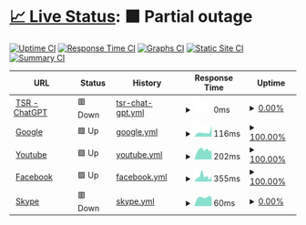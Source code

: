 # [📈 Live Status](https://trannhatkhoacm1612.github.io/khoa): <!--live status--> **🟧 Partial outage**

[![Uptime CI](https://github.com/trannhatkhoacm1612/khoa/workflows/Uptime%20CI/badge.svg)](https://github.com/trannhatkhoacm1612/khoa/actions?query=workflow%3A%22Uptime+CI%22)
[![Response Time CI](https://github.com/trannhatkhoacm1612/khoa/workflows/Response%20Time%20CI/badge.svg)](https://github.com/trannhatkhoacm1612/khoa/actions?query=workflow%3A%22Response+Time+CI%22)
[![Graphs CI](https://github.com/trannhatkhoacm1612/khoa/workflows/Graphs%20CI/badge.svg)](https://github.com/trannhatkhoacm1612/khoa/actions?query=workflow%3A%22Graphs+CI%22)
[![Static Site CI](https://github.com/trannhatkhoacm1612/khoa/workflows/Static%20Site%20CI/badge.svg)](https://github.com/trannhatkhoacm1612/khoa/actions?query=workflow%3A%22Static+Site+CI%22)
[![Summary CI](https://github.com/trannhatkhoacm1612/khoa/workflows/Summary%20CI/badge.svg)](https://github.com/trannhatkhoacm1612/khoa/actions?query=workflow%3A%22Summary+CI%22)

<!--start: status pages-->
<!-- This summary is generated by Upptime (https://github.com/upptime/upptime) -->
<!-- Do not edit this manually, your changes will be overwritten -->
<!-- prettier-ignore -->
| URL | Status | History | Response Time | Uptime |
| --- | ------ | ------- | ------------- | ------ |
| <img alt="" src="https://icons.duckduckgo.com/ip3/35.198.212.162.ico" height="13"> [TSR - ChatGPT](http://35.198.212.162) | 🟥 Down | [tsr-chat-gpt.yml](https://github.com/trannhatkhoacm1612/khoa/commits/HEAD/history/tsr-chat-gpt.yml) | <details><summary><img alt="Response time graph" src="./graphs/tsr-chat-gpt/response-time-week.png" height="20"> 0ms</summary><br><a href="https://trannhatkhoacm1612.github.io/khoa/history/tsr-chat-gpt"><img alt="Response time 0" src="https://img.shields.io/endpoint?url=https%3A%2F%2Fraw.githubusercontent.com%2Ftrannhatkhoacm1612%2Fkhoa%2FHEAD%2Fapi%2Ftsr-chat-gpt%2Fresponse-time.json"></a><br><a href="https://trannhatkhoacm1612.github.io/khoa/history/tsr-chat-gpt"><img alt="24-hour response time 0" src="https://img.shields.io/endpoint?url=https%3A%2F%2Fraw.githubusercontent.com%2Ftrannhatkhoacm1612%2Fkhoa%2FHEAD%2Fapi%2Ftsr-chat-gpt%2Fresponse-time-day.json"></a><br><a href="https://trannhatkhoacm1612.github.io/khoa/history/tsr-chat-gpt"><img alt="7-day response time 0" src="https://img.shields.io/endpoint?url=https%3A%2F%2Fraw.githubusercontent.com%2Ftrannhatkhoacm1612%2Fkhoa%2FHEAD%2Fapi%2Ftsr-chat-gpt%2Fresponse-time-week.json"></a><br><a href="https://trannhatkhoacm1612.github.io/khoa/history/tsr-chat-gpt"><img alt="30-day response time 0" src="https://img.shields.io/endpoint?url=https%3A%2F%2Fraw.githubusercontent.com%2Ftrannhatkhoacm1612%2Fkhoa%2FHEAD%2Fapi%2Ftsr-chat-gpt%2Fresponse-time-month.json"></a><br><a href="https://trannhatkhoacm1612.github.io/khoa/history/tsr-chat-gpt"><img alt="1-year response time 0" src="https://img.shields.io/endpoint?url=https%3A%2F%2Fraw.githubusercontent.com%2Ftrannhatkhoacm1612%2Fkhoa%2FHEAD%2Fapi%2Ftsr-chat-gpt%2Fresponse-time-year.json"></a></details> | <details><summary><a href="https://trannhatkhoacm1612.github.io/khoa/history/tsr-chat-gpt">0.00%</a></summary><a href="https://trannhatkhoacm1612.github.io/khoa/history/tsr-chat-gpt"><img alt="All-time uptime 0.00%" src="https://img.shields.io/endpoint?url=https%3A%2F%2Fraw.githubusercontent.com%2Ftrannhatkhoacm1612%2Fkhoa%2FHEAD%2Fapi%2Ftsr-chat-gpt%2Fuptime.json"></a><br><a href="https://trannhatkhoacm1612.github.io/khoa/history/tsr-chat-gpt"><img alt="24-hour uptime 0.00%" src="https://img.shields.io/endpoint?url=https%3A%2F%2Fraw.githubusercontent.com%2Ftrannhatkhoacm1612%2Fkhoa%2FHEAD%2Fapi%2Ftsr-chat-gpt%2Fuptime-day.json"></a><br><a href="https://trannhatkhoacm1612.github.io/khoa/history/tsr-chat-gpt"><img alt="7-day uptime 0.00%" src="https://img.shields.io/endpoint?url=https%3A%2F%2Fraw.githubusercontent.com%2Ftrannhatkhoacm1612%2Fkhoa%2FHEAD%2Fapi%2Ftsr-chat-gpt%2Fuptime-week.json"></a><br><a href="https://trannhatkhoacm1612.github.io/khoa/history/tsr-chat-gpt"><img alt="30-day uptime 0.00%" src="https://img.shields.io/endpoint?url=https%3A%2F%2Fraw.githubusercontent.com%2Ftrannhatkhoacm1612%2Fkhoa%2FHEAD%2Fapi%2Ftsr-chat-gpt%2Fuptime-month.json"></a><br><a href="https://trannhatkhoacm1612.github.io/khoa/history/tsr-chat-gpt"><img alt="1-year uptime 0.00%" src="https://img.shields.io/endpoint?url=https%3A%2F%2Fraw.githubusercontent.com%2Ftrannhatkhoacm1612%2Fkhoa%2FHEAD%2Fapi%2Ftsr-chat-gpt%2Fuptime-year.json"></a></details>
| <img alt="" src="https://icons.duckduckgo.com/ip3/www.google.com.ico" height="13"> [Google](https://www.google.com) | 🟩 Up | [google.yml](https://github.com/trannhatkhoacm1612/khoa/commits/HEAD/history/google.yml) | <details><summary><img alt="Response time graph" src="./graphs/google/response-time-week.png" height="20"> 116ms</summary><br><a href="https://trannhatkhoacm1612.github.io/khoa/history/google"><img alt="Response time 108" src="https://img.shields.io/endpoint?url=https%3A%2F%2Fraw.githubusercontent.com%2Ftrannhatkhoacm1612%2Fkhoa%2FHEAD%2Fapi%2Fgoogle%2Fresponse-time.json"></a><br><a href="https://trannhatkhoacm1612.github.io/khoa/history/google"><img alt="24-hour response time 285" src="https://img.shields.io/endpoint?url=https%3A%2F%2Fraw.githubusercontent.com%2Ftrannhatkhoacm1612%2Fkhoa%2FHEAD%2Fapi%2Fgoogle%2Fresponse-time-day.json"></a><br><a href="https://trannhatkhoacm1612.github.io/khoa/history/google"><img alt="7-day response time 116" src="https://img.shields.io/endpoint?url=https%3A%2F%2Fraw.githubusercontent.com%2Ftrannhatkhoacm1612%2Fkhoa%2FHEAD%2Fapi%2Fgoogle%2Fresponse-time-week.json"></a><br><a href="https://trannhatkhoacm1612.github.io/khoa/history/google"><img alt="30-day response time 111" src="https://img.shields.io/endpoint?url=https%3A%2F%2Fraw.githubusercontent.com%2Ftrannhatkhoacm1612%2Fkhoa%2FHEAD%2Fapi%2Fgoogle%2Fresponse-time-month.json"></a><br><a href="https://trannhatkhoacm1612.github.io/khoa/history/google"><img alt="1-year response time 108" src="https://img.shields.io/endpoint?url=https%3A%2F%2Fraw.githubusercontent.com%2Ftrannhatkhoacm1612%2Fkhoa%2FHEAD%2Fapi%2Fgoogle%2Fresponse-time-year.json"></a></details> | <details><summary><a href="https://trannhatkhoacm1612.github.io/khoa/history/google">100.00%</a></summary><a href="https://trannhatkhoacm1612.github.io/khoa/history/google"><img alt="All-time uptime 100.00%" src="https://img.shields.io/endpoint?url=https%3A%2F%2Fraw.githubusercontent.com%2Ftrannhatkhoacm1612%2Fkhoa%2FHEAD%2Fapi%2Fgoogle%2Fuptime.json"></a><br><a href="https://trannhatkhoacm1612.github.io/khoa/history/google"><img alt="24-hour uptime 100.00%" src="https://img.shields.io/endpoint?url=https%3A%2F%2Fraw.githubusercontent.com%2Ftrannhatkhoacm1612%2Fkhoa%2FHEAD%2Fapi%2Fgoogle%2Fuptime-day.json"></a><br><a href="https://trannhatkhoacm1612.github.io/khoa/history/google"><img alt="7-day uptime 100.00%" src="https://img.shields.io/endpoint?url=https%3A%2F%2Fraw.githubusercontent.com%2Ftrannhatkhoacm1612%2Fkhoa%2FHEAD%2Fapi%2Fgoogle%2Fuptime-week.json"></a><br><a href="https://trannhatkhoacm1612.github.io/khoa/history/google"><img alt="30-day uptime 100.00%" src="https://img.shields.io/endpoint?url=https%3A%2F%2Fraw.githubusercontent.com%2Ftrannhatkhoacm1612%2Fkhoa%2FHEAD%2Fapi%2Fgoogle%2Fuptime-month.json"></a><br><a href="https://trannhatkhoacm1612.github.io/khoa/history/google"><img alt="1-year uptime 99.99%" src="https://img.shields.io/endpoint?url=https%3A%2F%2Fraw.githubusercontent.com%2Ftrannhatkhoacm1612%2Fkhoa%2FHEAD%2Fapi%2Fgoogle%2Fuptime-year.json"></a></details>
| <img alt="" src="https://icons.duckduckgo.com/ip3/www.youtube.com.ico" height="13"> [Youtube](https://www.youtube.com) | 🟩 Up | [youtube.yml](https://github.com/trannhatkhoacm1612/khoa/commits/HEAD/history/youtube.yml) | <details><summary><img alt="Response time graph" src="./graphs/youtube/response-time-week.png" height="20"> 202ms</summary><br><a href="https://trannhatkhoacm1612.github.io/khoa/history/youtube"><img alt="Response time 283" src="https://img.shields.io/endpoint?url=https%3A%2F%2Fraw.githubusercontent.com%2Ftrannhatkhoacm1612%2Fkhoa%2FHEAD%2Fapi%2Fyoutube%2Fresponse-time.json"></a><br><a href="https://trannhatkhoacm1612.github.io/khoa/history/youtube"><img alt="24-hour response time 187" src="https://img.shields.io/endpoint?url=https%3A%2F%2Fraw.githubusercontent.com%2Ftrannhatkhoacm1612%2Fkhoa%2FHEAD%2Fapi%2Fyoutube%2Fresponse-time-day.json"></a><br><a href="https://trannhatkhoacm1612.github.io/khoa/history/youtube"><img alt="7-day response time 202" src="https://img.shields.io/endpoint?url=https%3A%2F%2Fraw.githubusercontent.com%2Ftrannhatkhoacm1612%2Fkhoa%2FHEAD%2Fapi%2Fyoutube%2Fresponse-time-week.json"></a><br><a href="https://trannhatkhoacm1612.github.io/khoa/history/youtube"><img alt="30-day response time 212" src="https://img.shields.io/endpoint?url=https%3A%2F%2Fraw.githubusercontent.com%2Ftrannhatkhoacm1612%2Fkhoa%2FHEAD%2Fapi%2Fyoutube%2Fresponse-time-month.json"></a><br><a href="https://trannhatkhoacm1612.github.io/khoa/history/youtube"><img alt="1-year response time 238" src="https://img.shields.io/endpoint?url=https%3A%2F%2Fraw.githubusercontent.com%2Ftrannhatkhoacm1612%2Fkhoa%2FHEAD%2Fapi%2Fyoutube%2Fresponse-time-year.json"></a></details> | <details><summary><a href="https://trannhatkhoacm1612.github.io/khoa/history/youtube">100.00%</a></summary><a href="https://trannhatkhoacm1612.github.io/khoa/history/youtube"><img alt="All-time uptime 100.00%" src="https://img.shields.io/endpoint?url=https%3A%2F%2Fraw.githubusercontent.com%2Ftrannhatkhoacm1612%2Fkhoa%2FHEAD%2Fapi%2Fyoutube%2Fuptime.json"></a><br><a href="https://trannhatkhoacm1612.github.io/khoa/history/youtube"><img alt="24-hour uptime 100.00%" src="https://img.shields.io/endpoint?url=https%3A%2F%2Fraw.githubusercontent.com%2Ftrannhatkhoacm1612%2Fkhoa%2FHEAD%2Fapi%2Fyoutube%2Fuptime-day.json"></a><br><a href="https://trannhatkhoacm1612.github.io/khoa/history/youtube"><img alt="7-day uptime 100.00%" src="https://img.shields.io/endpoint?url=https%3A%2F%2Fraw.githubusercontent.com%2Ftrannhatkhoacm1612%2Fkhoa%2FHEAD%2Fapi%2Fyoutube%2Fuptime-week.json"></a><br><a href="https://trannhatkhoacm1612.github.io/khoa/history/youtube"><img alt="30-day uptime 100.00%" src="https://img.shields.io/endpoint?url=https%3A%2F%2Fraw.githubusercontent.com%2Ftrannhatkhoacm1612%2Fkhoa%2FHEAD%2Fapi%2Fyoutube%2Fuptime-month.json"></a><br><a href="https://trannhatkhoacm1612.github.io/khoa/history/youtube"><img alt="1-year uptime 100.00%" src="https://img.shields.io/endpoint?url=https%3A%2F%2Fraw.githubusercontent.com%2Ftrannhatkhoacm1612%2Fkhoa%2FHEAD%2Fapi%2Fyoutube%2Fuptime-year.json"></a></details>
| <img alt="" src="https://icons.duckduckgo.com/ip3/www.facebook.com.ico" height="13"> [Facebook](https://www.facebook.com) | 🟩 Up | [facebook.yml](https://github.com/trannhatkhoacm1612/khoa/commits/HEAD/history/facebook.yml) | <details><summary><img alt="Response time graph" src="./graphs/facebook/response-time-week.png" height="20"> 355ms</summary><br><a href="https://trannhatkhoacm1612.github.io/khoa/history/facebook"><img alt="Response time 429" src="https://img.shields.io/endpoint?url=https%3A%2F%2Fraw.githubusercontent.com%2Ftrannhatkhoacm1612%2Fkhoa%2FHEAD%2Fapi%2Ffacebook%2Fresponse-time.json"></a><br><a href="https://trannhatkhoacm1612.github.io/khoa/history/facebook"><img alt="24-hour response time 337" src="https://img.shields.io/endpoint?url=https%3A%2F%2Fraw.githubusercontent.com%2Ftrannhatkhoacm1612%2Fkhoa%2FHEAD%2Fapi%2Ffacebook%2Fresponse-time-day.json"></a><br><a href="https://trannhatkhoacm1612.github.io/khoa/history/facebook"><img alt="7-day response time 355" src="https://img.shields.io/endpoint?url=https%3A%2F%2Fraw.githubusercontent.com%2Ftrannhatkhoacm1612%2Fkhoa%2FHEAD%2Fapi%2Ffacebook%2Fresponse-time-week.json"></a><br><a href="https://trannhatkhoacm1612.github.io/khoa/history/facebook"><img alt="30-day response time 375" src="https://img.shields.io/endpoint?url=https%3A%2F%2Fraw.githubusercontent.com%2Ftrannhatkhoacm1612%2Fkhoa%2FHEAD%2Fapi%2Ffacebook%2Fresponse-time-month.json"></a><br><a href="https://trannhatkhoacm1612.github.io/khoa/history/facebook"><img alt="1-year response time 427" src="https://img.shields.io/endpoint?url=https%3A%2F%2Fraw.githubusercontent.com%2Ftrannhatkhoacm1612%2Fkhoa%2FHEAD%2Fapi%2Ffacebook%2Fresponse-time-year.json"></a></details> | <details><summary><a href="https://trannhatkhoacm1612.github.io/khoa/history/facebook">100.00%</a></summary><a href="https://trannhatkhoacm1612.github.io/khoa/history/facebook"><img alt="All-time uptime 100.00%" src="https://img.shields.io/endpoint?url=https%3A%2F%2Fraw.githubusercontent.com%2Ftrannhatkhoacm1612%2Fkhoa%2FHEAD%2Fapi%2Ffacebook%2Fuptime.json"></a><br><a href="https://trannhatkhoacm1612.github.io/khoa/history/facebook"><img alt="24-hour uptime 100.00%" src="https://img.shields.io/endpoint?url=https%3A%2F%2Fraw.githubusercontent.com%2Ftrannhatkhoacm1612%2Fkhoa%2FHEAD%2Fapi%2Ffacebook%2Fuptime-day.json"></a><br><a href="https://trannhatkhoacm1612.github.io/khoa/history/facebook"><img alt="7-day uptime 100.00%" src="https://img.shields.io/endpoint?url=https%3A%2F%2Fraw.githubusercontent.com%2Ftrannhatkhoacm1612%2Fkhoa%2FHEAD%2Fapi%2Ffacebook%2Fuptime-week.json"></a><br><a href="https://trannhatkhoacm1612.github.io/khoa/history/facebook"><img alt="30-day uptime 100.00%" src="https://img.shields.io/endpoint?url=https%3A%2F%2Fraw.githubusercontent.com%2Ftrannhatkhoacm1612%2Fkhoa%2FHEAD%2Fapi%2Ffacebook%2Fuptime-month.json"></a><br><a href="https://trannhatkhoacm1612.github.io/khoa/history/facebook"><img alt="1-year uptime 100.00%" src="https://img.shields.io/endpoint?url=https%3A%2F%2Fraw.githubusercontent.com%2Ftrannhatkhoacm1612%2Fkhoa%2FHEAD%2Fapi%2Ffacebook%2Fuptime-year.json"></a></details>
| <img alt="" src="https://icons.duckduckgo.com/ip3/www.skype.com.ico" height="13"> [Skype](https://www.skype.com/en) | 🟥 Down | [skype.yml](https://github.com/trannhatkhoacm1612/khoa/commits/HEAD/history/skype.yml) | <details><summary><img alt="Response time graph" src="./graphs/skype/response-time-week.png" height="20"> 60ms</summary><br><a href="https://trannhatkhoacm1612.github.io/khoa/history/skype"><img alt="Response time 89" src="https://img.shields.io/endpoint?url=https%3A%2F%2Fraw.githubusercontent.com%2Ftrannhatkhoacm1612%2Fkhoa%2FHEAD%2Fapi%2Fskype%2Fresponse-time.json"></a><br><a href="https://trannhatkhoacm1612.github.io/khoa/history/skype"><img alt="24-hour response time 57" src="https://img.shields.io/endpoint?url=https%3A%2F%2Fraw.githubusercontent.com%2Ftrannhatkhoacm1612%2Fkhoa%2FHEAD%2Fapi%2Fskype%2Fresponse-time-day.json"></a><br><a href="https://trannhatkhoacm1612.github.io/khoa/history/skype"><img alt="7-day response time 60" src="https://img.shields.io/endpoint?url=https%3A%2F%2Fraw.githubusercontent.com%2Ftrannhatkhoacm1612%2Fkhoa%2FHEAD%2Fapi%2Fskype%2Fresponse-time-week.json"></a><br><a href="https://trannhatkhoacm1612.github.io/khoa/history/skype"><img alt="30-day response time 59" src="https://img.shields.io/endpoint?url=https%3A%2F%2Fraw.githubusercontent.com%2Ftrannhatkhoacm1612%2Fkhoa%2FHEAD%2Fapi%2Fskype%2Fresponse-time-month.json"></a><br><a href="https://trannhatkhoacm1612.github.io/khoa/history/skype"><img alt="1-year response time 89" src="https://img.shields.io/endpoint?url=https%3A%2F%2Fraw.githubusercontent.com%2Ftrannhatkhoacm1612%2Fkhoa%2FHEAD%2Fapi%2Fskype%2Fresponse-time-year.json"></a></details> | <details><summary><a href="https://trannhatkhoacm1612.github.io/khoa/history/skype">0.00%</a></summary><a href="https://trannhatkhoacm1612.github.io/khoa/history/skype"><img alt="All-time uptime 87.36%" src="https://img.shields.io/endpoint?url=https%3A%2F%2Fraw.githubusercontent.com%2Ftrannhatkhoacm1612%2Fkhoa%2FHEAD%2Fapi%2Fskype%2Fuptime.json"></a><br><a href="https://trannhatkhoacm1612.github.io/khoa/history/skype"><img alt="24-hour uptime 0.00%" src="https://img.shields.io/endpoint?url=https%3A%2F%2Fraw.githubusercontent.com%2Ftrannhatkhoacm1612%2Fkhoa%2FHEAD%2Fapi%2Fskype%2Fuptime-day.json"></a><br><a href="https://trannhatkhoacm1612.github.io/khoa/history/skype"><img alt="7-day uptime 0.00%" src="https://img.shields.io/endpoint?url=https%3A%2F%2Fraw.githubusercontent.com%2Ftrannhatkhoacm1612%2Fkhoa%2FHEAD%2Fapi%2Fskype%2Fuptime-week.json"></a><br><a href="https://trannhatkhoacm1612.github.io/khoa/history/skype"><img alt="30-day uptime 0.00%" src="https://img.shields.io/endpoint?url=https%3A%2F%2Fraw.githubusercontent.com%2Ftrannhatkhoacm1612%2Fkhoa%2FHEAD%2Fapi%2Fskype%2Fuptime-month.json"></a><br><a href="https://trannhatkhoacm1612.github.io/khoa/history/skype"><img alt="1-year uptime 78.74%" src="https://img.shields.io/endpoint?url=https%3A%2F%2Fraw.githubusercontent.com%2Ftrannhatkhoacm1612%2Fkhoa%2FHEAD%2Fapi%2Fskype%2Fuptime-year.json"></a></details>

<!--end: status pages-->
